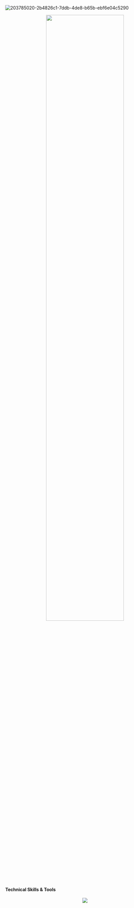 
<!--### Hi there 👋 -->
![203785020-2b4826c1-7ddb-4de8-b65b-ebf6e04c5290](https://github.com/user-attachments/assets/aa93a0f0-3f82-4ecb-82c2-a2a5e8bb5109)


<!-- ![Anurag's github stats](https://github-readme-stats.vercel.app/api?username=Mahmoud-italy&show_icons=true&theme=radical) -->
<!--![Top Langs](https://github-readme-stats.vercel.app/api/top-langs/?username=Mahmoud-italy&hide_progress=true&layout=donut-vertical)-->

<!--![Anurag's github stats](https://github-readme-stats.vercel.app/api?username=Mahmoud-italy&show_icons=true&theme=radical)-->
<!--
#### About
<p>
Software Engineer with 8+ years of experience, specializing in building scalable, high-performance web applications using PHP (Laravel, Symfony), Go, Kotlin, and modern JavaScript frameworks like React and Vue. My passion lies in crafting maintainable architectures, optimizing databases, and developing RESTful APIs that power seamless user experiences.
</p>
<p>
In addition, I have experience in DevOps, Microservices, and Cloud technologies, enabling me to design and deploy scalable, cloud-native applications, as well as leveraging microservices architectures to build flexible, maintainable, and distributed systems.
</p>
<p>
I am always eager to solve complex engineering challenges, optimize performance, and collaborate on innovative projects that drive technological growth.
</p> 
-->

<!-- #### Trophies -->

<!-- ![Coding GIF](https://media.giphy.com/media/yourGIFid/giphy.gif) -->

<div align="center">
  <img src="https://media.giphy.com/media/l0HlQ7LR6ij2ZYwPq/giphy.gif" width="70%">
</div>


<!--![Trophy](https://github-profile-trophy.vercel.app/?username=Mahmoud-italy&theme=onedark&no-bg=true&no-frame=true&column=9) -->


#### Technical Skills & Tools
<p align="center">
  <a href="https://skillicons.dev">
    <img src="https://skillicons.dev/icons?i=php,laravel,symfony,nodejs,express,go,kotlin,graphql,react,angular,vue,vuetify,vite,elasticsearch,phpstorm,vscode,visualstudio,git,py,perl,kubernetes,docker,vim,js,npm,nuxtjs,nextjs,jest,html,css,sass,typescript,bootstrap,tailwind,mysql,postgresql,mongodb,redis,aws,azure,terraform,nginx,ubuntu,rabbitmq,kafka,powershell,postman,linux,ai,heroku,gradle,gitlab,github,figma,firebase,elixir,discord,cypress,cloudflare,blender,bitbucket,arch,alpinejs,anaconda,androidstudio,ansible,apollo,appwrite,arduino,astro,atom,jenkins,babel,bash,bevy" />
  </a>
</p>

<!--
**Mahmoud-Italy/Mahmoud-Italy** is a ✨ _special_ ✨ repository because its `README.md` (this file) appears on your GitHub profile.
Here are some ideas to get you started:
-->
<!--
<p align="left">
 🔭  &nbsp;I’m currently working as Full Stack Developer
</p>

<p align="left">
🌱  &nbsp;I'm interested into artificial intelligence
</p>
-->
<!--
- 👯 I'm looking for a backend developer position, or a full-stack position with a focus on backend, 
I'm open to trying new technologies but I'm highly experienced in PHP. I would love to share my knowledge, 
potentially in a technical role

- 🤔 I’m looking for help with ...
- 💬 Ask me about ...
- 📫 How to reach me: ...
- 😄 Pronouns: ...
- ⚡ Fun fact: ...
-->
<!--
<p align="right" style='margin-top:-100px'>
<img src="https://camo.githubusercontent.com/1256f8b9a2509fbad8f65a76ceaa2c356ff0d1ab/68747470733a2f2f6d656469612e67697068792e636f6d2f6d656469612f31334867774773584630616947592f67697068792e676966" alt="Coder GIF" data-canonical-src="https://media.giphy.com/media/SWoSkN6DxTszqIKEqv/giphy.gif"style="margin-top:-100px;width:400px">
</p>

![Anurag's github stats](https://github-readme-stats.vercel.app/api?username=Mahmoud-italy&show_icons=true&theme=radical)
-->
<!-- ![291c5593304891ff1607d696f9f3b7a6](https://github.com/user-attachments/assets/df847d78-12de-4b5c-b7cd-fb7db0826d26) -->
<!--<img src="[https://api.2payme.com/uploads/291c5593304891ff1607d696f9f3b7a6.gif](https://api.2payme.com/uploads/291c5593304891ff1607d696f9f3b7a6.gif)" style="width:500px">-->


